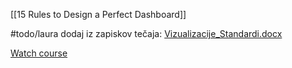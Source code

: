 [[15 Rules to Design a Perfect Dashboard]]

#todo/laura dodaj iz zapiskov tečaja: [Vizualizacije_Standardi.docx](https://addljsi-my.sharepoint.com/:w:/r/personal/laura_curk_add_si/Documents/Documents/Vizualizacije/Vizualizacije_Standardi.docx?d=w27c18fa11f8649e5b1257a80e38ea528&csf=1&web=1&e=WyaM08)

[Watch course](https://www.sqlbi.com/p/power-bi-dashboard-design-course/)

